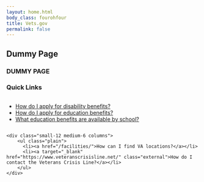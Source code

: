 ```yaml
---
layout: home.html
body_class: fourohfour
title: Vets.gov
permalink: false
---
```


<!--Question: What is the purpose of the `/dummy-placeholder.html` page?-->

<!--Answer: It is for content team so they can write a page where the target doesn't't exist yet without the link checker freaking out. Having a single file made it easy to search for all occurrences before going to prod.-->

<div class="main home" role="main">
  <div class="splash">
    <div class="usa-grid">
      <div class="usa-width-one-whole">
        <div class="pitch">
          <h2 class="tagline"><span>Dummy Page</span></h2>
        </div>
      </div>
    </div>
  </div>

  <div class="section main-menu">
    <div class="usa-grid">
      <div class="usa-width-one-whole">
        <h3>DUMMY PAGE</h3>
      </div>
    </div>
  </div>

<div class="section one">
  <div class="usa-grid">
    <div class="usa-width-one-whole">
      <h3 class="alternate">Quick Links</h3>
    </div>
  </div>
  <div class="usa-grid">
    <div class="small-12 medium-6 columns">
      <ul class="plain">
        <li>
          <a href="/disability-benefits/apply-for-benefits/">How do I apply for disability benefits?</a>
        </li>
        <li>
          <a href="/education/apply-for-education-benefits/">How do I apply for education benefits?</a>
        </li>
        <li>
          <a href="/gi-bill-comparison-tool/">What education benefits are available by school?</a>
        </li>
      </ul>
    </div>

    <div class="small-12 medium-6 columns">
        <ul class="plain">
          <li><a href="/facilities/">How can I find VA locations?</a></li>
          <li><a target="_blank" href="https://www.veteranscrisisline.net/" class="external">How do I contact the Veterans Crisis Line?</a></li>
        </ul>
    </div>
  </div>
</div>
